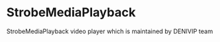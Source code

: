 StrobeMediaPlayback
===================

StrobeMediaPlayback video player which is maintained by DENIVIP team
